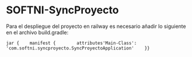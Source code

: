 # SOFTNI-SyncProyecto

Para el despliegue del proyecto en railway es necesario añadir lo siguiente en el archivo build.gradle:

```
jar {    manifest {        attributes'Main-Class': 'com.softni.syncproyecto.SyncProyectoApplication'    }}
```
